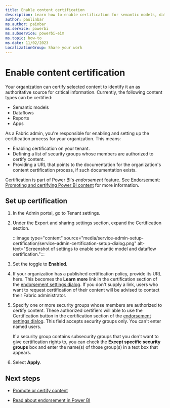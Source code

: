 ```yaml
---
title: Enable content certification
description: Learn how to enable certification for semantic models, dataflows, reports, and apps.
author: paulinbar
ms.author: painbar
ms.service: powerbi
ms.subservice: powerbi-eim
ms.topic: how-to
ms.date: 11/02/2023
LocalizationGroup: Share your work
---
```


# Enable content certification

Your organization can certify selected content to identify it an as authoritative source for critical information. Currently, the following content types can be certified:
* Semantic models
* Dataflows
* Reports
* Apps

As a Fabric admin, you're responsible for enabling and setting up the certification process for your organization. This means:
* Enabling certification on your tenant.
* Defining a list of security groups whose members are authorized to certify content.
* Providing a URL that points to the documentation for the organization's content certification process, if such documentation exists.

Certification is part of Power BI's *endorsement* feature. See [Endorsement: Promoting and certifying Power BI content](/power-bi/collaborate-share/service-endorsement-overview) for more information.

## Set up certification

1. In the Admin portal, go to Tenant settings.
1. Under the Export and sharing settings section, expand the Certification section.

    :::image type="content" source="media/service-admin-setup-certification/service-admin-certification-setup-dialog.png" alt-text="Screenshot of settings to enable semantic model and dataflow certification.":::

1. Set the toggle to **Enabled**.
1. If your organization has a published certification policy, provide its URL here. This becomes the **Learn more** link in the certification section of the [endorsement settings dialog](/power-bi/collaborate-share/service-endorse-content#request-content-certification). If you don't supply a link, users who want to request certification of their content will be advised to contact their Fabric administrator.
1. Specify one or more security groups whose members are authorized to certify content. These authorized certifiers will able to use the Certification button in the certification section of the [endorsement settings dialog](/power-bi/collaborate-share/service-endorse-content#certify-content). This field accepts security groups only. You can't enter named users.

    If a security group contains subsecurity groups that you don't want to give certification rights to, you can check the **Except specific security groups** box and enter the name(s) of those group(s) in a text box that appears.
1. Select **Apply**.

## Next steps

- [Promote or certify content](/power-bi/collaborate-share/service-endorse-content)

- [Read about endorsement in Power BI](/power-bi/collaborate-share/service-endorsement-overview)

